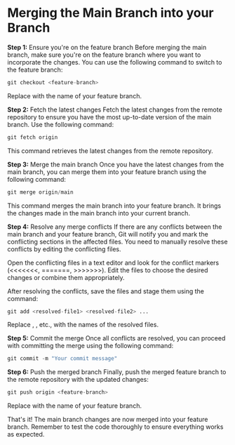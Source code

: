 # Merging the Main Branch into your Branch

**Step 1:** Ensure you're on the feature branch
Before merging the main branch, make sure you're on the feature branch where you want to incorporate the changes. You can use the following command to switch to the feature branch:

```python
git checkout <feature-branch>
```
Replace <feature-branch> with the name of your feature branch.

**Step 2:** Fetch the latest changes
Fetch the latest changes from the remote repository to ensure you have the most up-to-date version of the main branch. Use the following command:

```python
git fetch origin
```
This command retrieves the latest changes from the remote repository.

**Step 3:** Merge the main branch
Once you have the latest changes from the main branch, you can merge them into your feature branch using the following command:

```python
git merge origin/main
```
This command merges the main branch into your feature branch. It brings the changes made in the main branch into your current branch.

**Step 4:** Resolve any merge conflicts
If there are any conflicts between the main branch and your feature branch, Git will notify you and mark the conflicting sections in the affected files. You need to manually resolve these conflicts by editing the conflicting files.

Open the conflicting files in a text editor and look for the conflict markers (<<<<<<<, =======, >>>>>>>). Edit the files to choose the desired changes or combine them appropriately.

After resolving the conflicts, save the files and stage them using the command:

```python
git add <resolved-file1> <resolved-file2> ...
```
Replace <resolved-file1>, <resolved-file2>, etc., with the names of the resolved files.
  
**Step 5:** Commit the merge
Once all conflicts are resolved, you can proceed with committing the merge using the following command:

```python
git commit -m "Your commit message"
```

**Step 6:** Push the merged branch
Finally, push the merged feature branch to the remote repository with the updated changes:

```python
git push origin <feature-branch>
```
Replace <feature-branch> with the name of your feature branch.

That's it! The main branch changes are now merged into your feature branch. Remember to test the code thoroughly to ensure everything works as expected.
